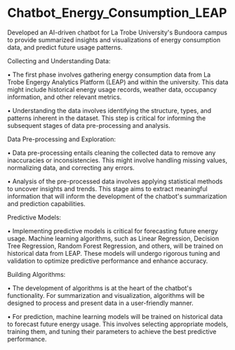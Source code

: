 # Chatbot_Energy_Consumption_LEAP
Developed an AI-driven chatbot for La Trobe University's Bundoora campus to provide summarized insights and visualizations of energy consumption data, and predict future usage patterns.

Collecting and Understanding Data:

•	The first phase involves gathering energy consumption data from La Trobe Engergy Analytics Platform (LEAP) and within the university. This data might include historical energy usage records, weather data, occupancy information, and other relevant metrics.

•	Understanding the data involves identifying the structure, types, and patterns inherent in the dataset. This step is critical for informing the subsequent stages of data pre-processing and analysis.

Data Pre-processing and Exploration:

•	Data pre-processing entails cleaning the collected data to remove any inaccuracies or inconsistencies. This might involve handling missing values, normalizing data, and correcting any errors.

•	Analysis of the pre-processed data involves applying statistical methods to uncover insights and trends. This stage aims to extract meaningful information that will inform the development of the chatbot's summarization and prediction capabilities.

Predictive Models:

•	Implementing predictive models is critical for forecasting future energy usage. Machine learning algorithms, such as Linear Regression, Decision Tree Regression, Random Forest Regression, and others, will be trained on historical data from LEAP. These models will undergo rigorous tuning and validation to optimize predictive performance and enhance accuracy.

Building Algorithms:

•	The development of algorithms is at the heart of the chatbot's functionality. For summarization and visualization, algorithms will be designed to process and present data in a user-friendly manner.

•	For prediction, machine learning models will be trained on historical data to forecast future energy usage. This involves selecting appropriate models, training them, and tuning their parameters to achieve the best predictive performance.
